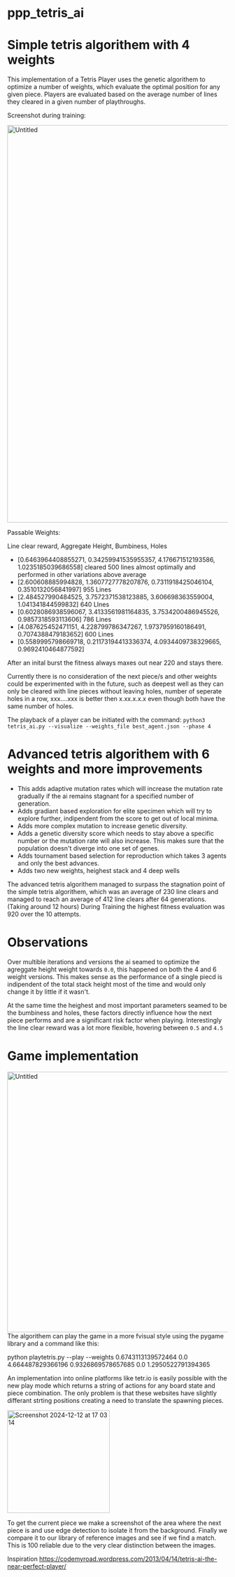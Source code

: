 # ppp_tetris_ai

# Simple tetris algorithem with 4 weights 

This implementation of a Tetris Player uses the genetic algorithem to optimize a number of weights, which evaluate the optimal position for any given piece. Players are evaluated based on the average number of lines they cleared in a given number of playthroughs. 

Screenshot during training: 

<img width="906" alt="Untitled" src="https://github.com/user-attachments/assets/aba68bbe-510d-4719-8d65-9be0a0c160d7" />

Passable Weights: 

Line clear reward, Aggregate Height, Bumbiness, Holes 

- [0.6463964408855271, 0.34259941535955357, 4.176671512193586, 1.0235185039686558] cleared 500 lines almost optimally and performed in other variations above average
- [2.600608885994828, 1.3607727778207876, 0.7311918425046104, 0.3510132056841997] 955 Lines
- [2.484527990484525, 3.7572371538123885, 3.606698363559004, 1.041341844599832] 640 LInes
- [0.6028086938596067, 3.4133561981164835, 3.7534200486945526, 0.9857318593113606] 786 Lines
- [4.087625452471151, 4.228799786347267, 1.9737959160186491, 0.7074388479183652] 600 Lines
- [0.5589995798669718, 0.21173194413336374, 4.0934409738329665, 0.9692410464877592]


After an inital burst the fitness always maxes out near 220 and stays there. 

Currently there is no consideration of the next piece/s and other weights could be experimented with in the future, such as deepest well as they can only be cleared with line pieces without leaving holes, number of seperate holes in a row, xxx....xxx is better then x.xx.x.x.x even though both have the same number of holes. 

The playback of a player can be initiated with the command: 
```python3 tetris_ai.py --visualize --weights_file best_agent.json --phase 4```

# Advanced tetris algorithem with 6 weights and more improvements 

- This adds adaptive mutation rates which will increase the mutation rate gradually if the ai remains stagnant for a specified number of generation. 
- Adds gradiant based exploration for elite specimen which will try to explore further, indipendent from the score to get out of local minima. 
- Adds more complex mutation to increase genetic diversity. 
- Adds a genetic diversity score which needs to stay above a specific number or the mutation rate will also increase. This makes sure that the population doesn't diverge into one set of genes. 
- Adds tournament based selection for reproduction which takes 3 agents and only the best advances.
- Adds two new weights, heighest stack and 4 deep wells

The advanced tetris algorithem managed to surpass the stagnation point of the simple tetris algorithem, which was an average of 230 line clears and managed to reach an average of 412 line clears after 64 generations. (Taking around 12 hours) 
During Training the highest fitness evaluation was 920 over the 10 attempts. 

# Observations 

Over multible iterations and versions the ai seamed to optimize the agreggate height weight towards ```0.0```, this happened on both the 4 and 6 weight versions. This makes sense as the performance of a single piecd is indipendent of the total stack height most of the time and would only change it by little if it wasn't. 

At the same time the heighest and most important parameters seamed to be the bumbiness and holes, these factors directly influence how the next piece performs and are a significant risk factor when playing. Interestingly the line clear reward was a lot more flexible, hovering between ```0.5``` and ```4.5```

# Game implementation 

<img width="594" alt="Untitled" src="https://github.com/user-attachments/assets/ebf8b024-c9b7-4e82-8dd5-e0cb570f981e" />
The algorithem can play the game in a more fvisual style using the pygame library and a command like this: 

python playtetris.py --play --weights 0.6743113139572464 0.0 4.664487829366196 0.9326869578657685 0.0 1.2950522791394365

An implementation into online platforms like tetr.io is easily possible with the new play mode which returns a string of actions for any board state and piece combination. The only problem is that these websites have slightly differant strting positions creating a need to translate the spawning pieces. 

<img width="234" alt="Screenshot 2024-12-12 at 17 03 14" src="https://github.com/user-attachments/assets/5b19470a-4467-4094-ad57-b91d8cea7d0f" />

To get the current piece we make a screenshot of the area where the next piece is and use edge detection to isolate it from the background. Finally we compare it to our library of reference images and see if we find a match. This is 100 reliable due to the very clear distinction between the images. 



Inspiration https://codemyroad.wordpress.com/2013/04/14/tetris-ai-the-near-perfect-player/
